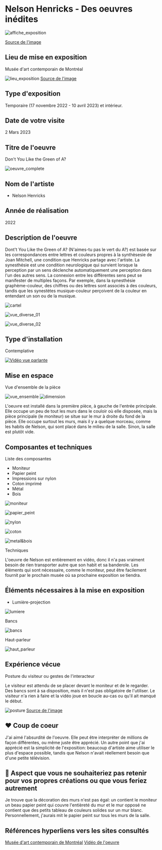# Nelson Henricks - Des oeuvres inédites

![affiche_exposition](media/20230302_affiche_exposition.jpg)

[Source de l'image](https://www.quebec.ca/en/news/actualites/detail/montreal-artist-nelson-henricks-launches-exhibition-at-the-mac-along-with-selection-of-screen-tests-by-andy-warhol-44078)

## Lieu de mise en exposition
Musée d'art contemporain de Montréal

![lieu_exposition](media/20230302_lieu_exposition.jpg)
[Source de l'image](https://cultmtl.com/2020/06/the-mac-museum-montreal-is-reopening-june-24-with-free-admission/)

## Type d'exposition 
Temporaire (17 novembre 2022 - 10 avril 2023) et intérieur.

## Date de votre visite		
2 Mars 2023

## Titre de l'oeuvre
Don't You Like the Green of A?


![oeuvre_complete](media/20230302_vue_ensemble.png)


## Nom de l'artiste
* Nelson Henricks

## Année de réalisation
2022

## Description de l'oeuvre	
Dont't You Like the Green of A? (N'aimes-tu pas le vert du A?) est basée sur les correspondances entre lettres et couleurs propres à la synthèsesie de Joan Mitchell, une condition que Henricks partage avec l'artiste. La synesthésie est une condition neurologique qui survient lorsque la perception par un sens déclenche automatiquement une perception dans l'un des autres sens. La connexion entre les différentes sens peut se manifester de multiples façons. Par exemple, dans la synesthésie graphème-couleur, des chiffres ou des lettres sont associés à des couleurs, tandis que les synestètes musique-couleur perçoivent de la couleur en entendant un son ou de la musique.



![cartel](media/20230302_cartel.png)

![vue_diverse_01](media/20230302_mur_arriere.png)

![vue_diverse_02](media/20230302_vue_entree.png)



## Type d'installation
Contemplative

[![Vidéo vue parlante](media/20230302_preview_video.PNG)](https://vimeo.com/767051865)



## Mise en espace	
Vue d'ensemble de la pièce 

![vue_ensemble](media/20230302_ensemble_piece.png)
![dimension](media/20230302_croquis_dimension.png)

L'oeuvre est installé dans la première pièce, à gauche de l'entrée principale. Elle occupe un peu de tout les murs dans le couloir où elle disposée, mais la pièce principale (le moniteur) se situe sur le mur à droite du fond de la pièce. Elle occupe surtout les murs, mais il y a quelque morceau, comme les habits de Nelson, qui sont placé dans le milieu de la salle. Sinon, la salle est plutôt vide.


## Composantes et techniques	

Liste des composantes
* Moniteur
* Papier peint
* Impressions sur nylon
* Coton imprimé
* Métal
* Bois

![moniteur](media/20230302_vue_ensemble.png)

![papier_peint](media/20230302_papier_peint.png)

![nylon](media/20230302_nylon.png)

![coton](media/20230302_coton.png)

![metal&bois](media/20230302_metal_bois.png)

Techniques

L'oeuvre de Nelson est entièrement en vidéo, donc il n'a pas vraiment besoin de rien transporter autre que son habit et sa banderole. Les éléments qui sont nécessaire, comme le moniteur, peut être facilement fournit par le prochain musée où sa prochaine exposition se tiendra. 

## Éléments nécessaires à la mise en exposition

* Lumière-projection

![lumiere](media/20230302_lumiere.png)

Bancs

![bancs](media/20230302_banc.png)

Haut-parleur

![haut_parleur](media/20230302_haut_parleur.png)

## Expérience vécue
Posture du visiteur ou gestes de l'interacteur


Le visiteur est attendu de se placer devant le moniteur et de le regarder. Des bancs sont à sa disposition, mais il n'est pas obligatoire de l'utiliser. Le visiteur n'a rien à faire et la vidéo joue en boucle au-cas ou qu'il ait manqué le début.

![posture](media/20230302_posture.jpg)
[Source de l'image](https://www.pexels.com/photo/man-sitting-in-front-of-turned-on-screen-2736135/)



## ❤️ Coup de coeur
J'ai aimé l'absurdité de l'oeuvre. Elle peut être interpréter de millions de façon différentes, ou même juste être apprécié. Un autre point que j'ai apprécié est la simplicité de l'exposition: beaucoup d'artiste aime utiliser le plus d'espace possible, tandis que Nelson n'avait réellement besoin que d'une petite télévision.   


## 🤔 Aspect que vous ne souhaiteriez pas retenir pour vos propres créations ou que vous feriez autrement

Je trouve que la décoration des murs n'est pas égal: un contient le moniteur un beau papier peint qui couvre l'entièreté du mur et le mur opposé ne contient que des petits tableau de couleurs solides sur un mur blanc. Personnellement, j'aurais mit le papier peint sur tous les murs de la salle.

## Références		hyperliens vers les sites consultés
[Musée d'art contemporain de Montréal](https://macm.org/expositions/nelson-henricks/)
[Vidéo de l'oeuvre](https://vimeo.com/767051865)


